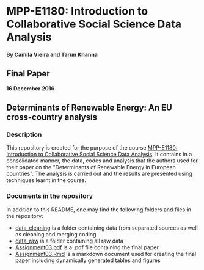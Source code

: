 # MPP-E1180: Introduction to Collaborative Social Science Data Analysis

#### By Camila Vieira and Tarun Khanna

## Final Paper 
**16 December 2016**

## Determinants of Renewable Energy: An EU cross-country analysis

### Description
This repository is created for the purpose of the course [MPP-E1180: Introduction to Collaborative Social Science Data Analysis](https://github.com/HertieDataScience). It contains in a consolidated manner, the data, codes and analysis that the authors used for their  paper on the "Determinants of Renewable Energy in European countries". The analysis is carried out and the results are presented using techniques learnt in the course. 

### Documents in the repository

In addition to this README, one may find the following folders and files in the repository:

- [data_cleaning](https://github.com/tarun-hertie/Final_Paper/tree/master/data_cleaning) is a folder containing data from separated sources as well as cleaning and merging coding
- [data_raw](https://github.com/tarun-hertie/Final_Paper/tree/master/data_raw) is a folder containing all raw data
- [Assignment03.pdf]() is a .pdf file containing the final paper
- [Assignment03.Rmd]() is a markdown document used for creating the final paper including dynamically generated tables and figures 

